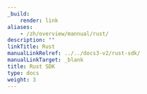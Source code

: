 ```yaml
---
_build:
    render: link
aliases:
    - /zh/overview/mannual/rust/
description: ""
linkTitle: Rust
manualLinkRelref: ../../docs3-v2/rust-sdk/
manualLinkTarget: _blank
title: Rust SDK
type: docs
weight: 3
---
```

